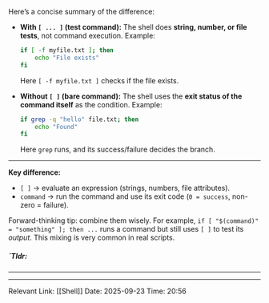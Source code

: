 Here’s a concise summary of the difference:

* **With `[ ... ]` (test command):**
  The shell does **string, number, or file tests**, not command execution.
  Example:

  ```sh
  if [ -f myfile.txt ]; then
      echo "File exists"
  fi
  ```

  Here `[ -f myfile.txt ]` checks if the file exists.

* **Without `[ ]` (bare command):**
  The shell uses the **exit status of the command itself** as the condition.
  Example:

  ```sh
  if grep -q "hello" file.txt; then
      echo "Found"
  fi
  ```

  Here `grep` runs, and its success/failure decides the branch.

---

**Key difference:**

* `[ ]` → evaluate an expression (strings, numbers, file attributes).
* `command` → run the command and use its exit code (`0 = success`, non-zero = failure).

Forward-thinking tip: combine them wisely. For example, `if [ "$(command)" = "something" ]; then ...` runs a command but still uses `[ ]` to test its *output*. This mixing is very common in real scripts.

##### `Tldr: 
---


---
Relevant Link: [[Shell]] 
Date: 2025-09-23 
Time: 20:56